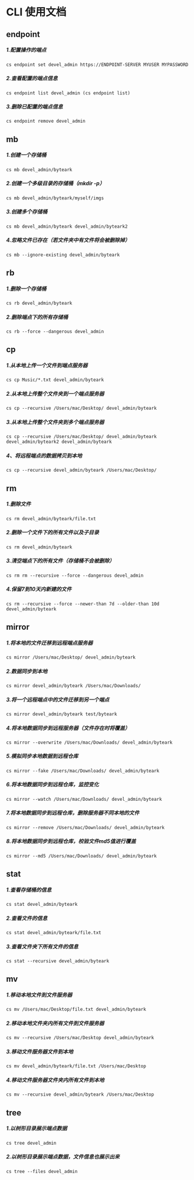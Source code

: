# CLI 使用文档

## endpoint
##### 1.配置操作的端点
```shell
cs endpoint set devel_admin https://ENDPOINT-SERVER MYUSER MYPASSWORD
```
##### 2.查看配置的端点信息
```shell
cs endpoint list devel_admin (cs endpoint list)
```
##### 3.删除已配置的端点信息
```shell
cs endpoint remove devel_admin
```
## mb
##### 1.创建一个存储桶
```shell
cs mb devel_admin/byteark
```
##### 2.创建一个多级目录的存储桶（mkdir -p）
```shell
cs mb devel_admin/byteark/myself/imgs
```
##### 3.创建多个存储桶
```shell
cs mb devel_admin/byteark devel_admin/byteark2
```
##### 4.忽略文件已存在（若文件夹中有文件将会被删除掉）
```shell
cs mb --ignore-existing devel_admin/byteark
```
## rb
##### 1.删除一个存储桶
```shell
cs rb devel_admin/byteark
```
##### 2.删除端点下的所有存储桶
```shell
cs rb --force --dangerous devel_admin
```
## cp
##### 1.从本地上传一个文件到端点服务器
```shell
cs cp Music/*.txt devel_admin/byteark
```
##### 2.从本地上传整个文件夹到一个端点服务器
```shell
cs cp --recursive /Users/mac/Desktop/ devel_admin/byteark
```
##### 3.从本地上传整个文件夹到多个端点服务器
```shell
cs cp --recursive /Users/mac/Desktop/ devel_admin/byteark devel_admin/byteark2 devel_admin/byteark
```
##### 4、将远程端点的数据拷贝到本地
```shell
cs cp --recursive devel_admin/byteark /Users/mac/Desktop/
```
## rm
##### 1.删除文件
```shell
cs rm devel_admin/byteark/file.txt
```
##### 2.删除一个文件下的所有文件以及子目录
```shell
cs rm devel_admin/byteark
```
##### 3.清空端点下的所有文件（存储桶不会被删除）
```shell
cs rm rm --recursive --force --dangerous devel_admin
```
##### 4.保留7到10天内新建的文件
```shell
cs rm --recursive --force --newer-than 7d --older-than 10d devel_admin/byteark
```
## mirror
##### 1.将本地的文件迁移到远程端点服务器
```shell
cs mirror /Users/mac/Desktop/ devel_admin/byteark
```
##### 2.数据同步到本地
```shell
cs mirror devel_admin/byteark /Users/mac/Downloads/
```
##### 3.将一个远程端点中的文件迁移到另一个端点
```shell
cs mirror devel_admin/byteark test/byteark
```
##### 4.将本地数据同步到远程服务器（文件存在时将覆盖）
```shell
cs mirror --overwrite /Users/mac/Downloads/ devel_admin/byteark
```
##### 5.模拟同步本地数据到远程仓库
```shell
cs mirror --fake /Users/mac/Downloads/ devel_admin/byteark
```
##### 6.将本地数据同步到远程仓库，监控变化
```shell
cs mirror --watch /Users/mac/Downloads/ devel_admin/byteark
```
##### 7.将本地数据同步到远程仓库，删除服务器不同本地的文件
```shell
cs mirror --remove /Users/mac/Downloads/ devel_admin/byteark
```
##### 8.将本地数据同步到远程仓库，校验文件md5值进行覆盖
```shell
cs mirror --md5 /Users/mac/Downloads/ devel_admin/byteark
```
## stat
##### 1.查看存储桶的信息
```shell
cs stat devel_admin/byteark
```
##### 2.查看文件的信息
```shell
cs stat devel_admin/byteark/file.txt
```
##### 3.查看文件夹下所有文件的信息
```shell
cs stat --recursive devel_admin/byteark
```
## mv
##### 1.移动本地文件到文件服务器
```shell
cs mv /Users/mac/Desktop/file.txt devel_admin/byteark
```
##### 2.移动本地文件夹内所有文件到文件服务器
```shell
cs mv --recursive /Users/mac/Desktop devel_admin/byteark
```
##### 3.移动文件服务器文件到本地
```shell
cs mv devel_admin/byteark/file.txt /Users/mac/Desktop
```
##### 4.移动文件服务器文件夹内所有文件到本地
```shell
cs mv --recursive devel_admin/byteark /Users/mac/Desktop
```
## tree
##### 1.以树形目录展示端点数据
```shell
cs tree devel_admin
```
##### 2.以树形目录展示端点数据，文件信息也展示出来
```shell
cs tree --files devel_admin
```
